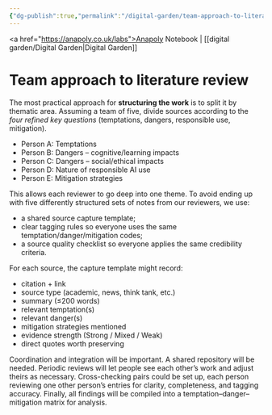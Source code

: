 ```yaml
---
{"dg-publish":true,"permalink":"/digital-garden/team-approach-to-literature-review/","created":"2025-08-13T23:06:13.041+01:00","updated":"2025-08-14T11:23:26.221+01:00"}
---
```


<a href="https://anapoly.co.uk/labs">Anapoly Notebook</a> | [[digital garden/Digital Garden\|Digital Garden]] 

# Team approach to literature review

The most practical approach for **structuring the work** is to split it by thematic area. Assuming a team of five, divide sources according to the _four refined key questions_ (temptations, dangers, responsible use, mitigation).

- Person A: Temptations    
- Person B: Dangers – cognitive/learning impacts    
- Person C: Dangers – social/ethical impacts    
- Person D: Nature of responsible AI use   
- Person E: Mitigation strategies

This allows each reviewer to go deep into one theme.  To avoid ending up with five differently structured sets of notes from our reviewers, we use:

- a shared source capture template; 
- clear tagging rules so everyone uses the same temptation/danger/mitigation codes;
- a source quality checklist so everyone applies the same credibility criteria.

For each source, the capture template might record:

- citation + link
- source type (academic, news, think tank, etc.)
- summary (≤200 words)
- relevant temptation(s)
- relevant danger(s)
- mitigation strategies mentioned
- evidence strength (Strong / Mixed / Weak)
- direct quotes worth preserving

Coordination and integration will be important. A shared repository will be needed. Periodic reviews will let people see each other’s work and adjust theirs as necessary. Cross-checking pairs could be set up, each person reviewing one other person’s entries for clarity, completeness, and tagging accuracy. Finally, all findings will be compiled into a temptation–danger–mitigation matrix for analysis.